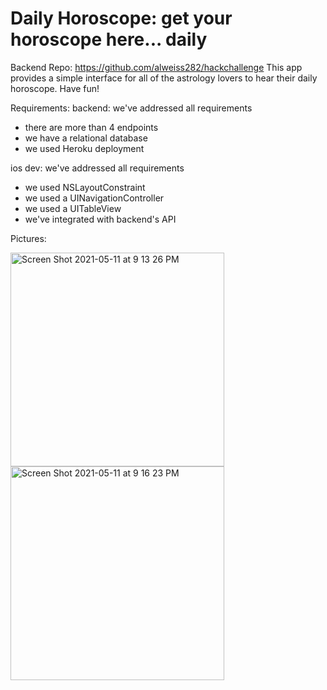 
# Daily Horoscope: get your horoscope here... daily
 Backend Repo: https://github.com/alweiss282/hackchallenge
 This app provides a simple interface for all of the astrology lovers to hear their daily horoscope. Have fun!

Requirements:
backend: we've addressed all requirements
- there are more than 4 endpoints
- we have a relational database
- we used Heroku deployment

ios dev: we've addressed all requirements
- we used NSLayoutConstraint
- we used a UINavigationController
- we used a UITableView
- we've integrated with backend's API

Pictures:

<img width="342" alt="Screen Shot 2021-05-11 at 9 13 26 PM" src="https://user-images.githubusercontent.com/34355275/117903711-0eee3080-b29e-11eb-8f0b-416357a73312.png">

<img width="342" alt="Screen Shot 2021-05-11 at 9 16 23 PM" src="https://user-images.githubusercontent.com/34355275/117903802-3218e000-b29e-11eb-8c81-9b3f3d3ea6f3.png">
